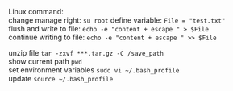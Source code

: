 Linux command:  
    change manage right: `su root`
    define variable: `File = "test.txt"`  
    flush and write to file: `echo -e "content + escape " > $File`   
    continue writing to file: `echo -e "content + escape " >> $File`  


unzip file
`tar -zxvf ***.tar.gz -C /save_path`  
show current path
`pwd`  
set environment variables
`sudo vi ~/.bash_profile`  
update 
`source ~/.bash_profile `